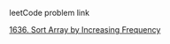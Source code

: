 leetCode problem link

[1636. Sort Array by Increasing Frequency](https://leetcode.com/problems/sort-array-by-increasing-frequency/)